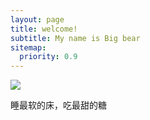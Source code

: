 ```yaml
---
layout: page	
title: welcome!
subtitle: My name is Big bear
sitemap:
  priority: 0.9
---
```


<img src="{{ '/assets/img/xiongda.jpg' | prepend: site.baseurl }}" id="about-img">

<div id="describe-text">
	<p>睡最软的床，吃最甜的糖 <strong> <a href="https://github.com/knhash/Pudhina"> </a> </strong></p>
</div>
